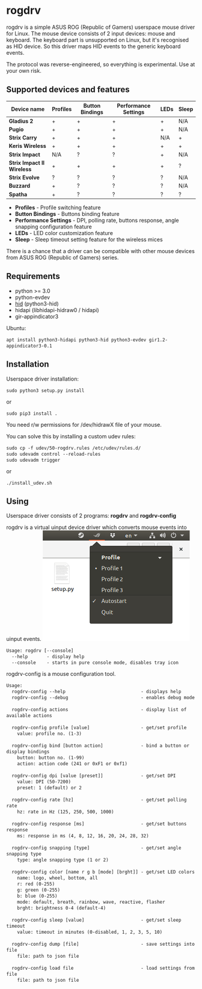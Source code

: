 rogdrv
======

rogdrv is a simple ASUS ROG (Republic of Gamers) userspace mouse driver for Linux.
The mouse device consists of 2 input devices: mouse and keyboard.
The keyboard part is unsupported on Linux, but it's recognised as HID device.
So this driver maps HID events to the generic keyboard events.

The protocol was reverse-engineered, so everything is experimental. Use at your own risk.

Supported devices and features
------------------------------

Device name                  | Profiles | Button Bindings | Performance Settings | LEDs | Sleep
-----------------------------|----------|-----------------|----------------------|------|-------
**Gladius 2**                | +        | +               | +                    | +    | N/A
**Pugio**                    | +        | +               | +                    | +    | N/A
**Strix Carry**              | +        | +               | +                    | N/A  | +
**Keris Wireless**           | +        | +               | +                    | +    | +
**Strix Impact**             | N/A      | ?               | ?                    | +    | N/A
**Strix Impact II Wireless** | +        | +               | +                    | +    | ?
**Strix Evolve**             | ?        | ?               | ?                    | ?    | N/A
**Buzzard**                  | +        | ?               | ?                    | ?    | N/A
**Spatha**                   | +        | ?               | ?                    | ?    | ?

* **Profiles** - Profile switching feature
* **Button Bindings** - Buttons binding feature
* **Performance Settings** - DPI, polling rate, buttons response, angle snapping configuration feature
* **LEDs** - LED color customization feature
* **Sleep** - Sleep timeout setting feature for the wireless mices

There is a chance that a driver can be compatible with other mouse devices
from ASUS ROG (Republic of Gamers) series.

Requirements
------------

* python >= 3.0
* python-evdev
* [hid](https://pypi.org/project/hid/) (python3-hid)
* hidapi (libhidapi-hidraw0 / hidapi)
* gir-appindicator3

Ubuntu:
```
apt install python3-hidapi python3-hid python3-evdev gir1.2-appindicator3-0.1
```

Installation
------------

Userspace driver installation:

```
sudo python3 setup.py install
```
or
```
sudo pip3 install .
```

You need r/w permissions for /dev/hidrawX file of your mouse.

You can solve this by installing a custom udev rules:

```
sudo cp -f udev/50-rogdrv.rules /etc/udev/rules.d/
sudo udevadm control --reload-rules
sudo udevadm trigger
```
or
```
./install_udev.sh
```

Using
-----

Userspace driver consists of 2 programs: **rogdrv** and **rogdrv-config**

rogdrv is a virtual uinput device driver which converts mouse events into uinput events.
![rogdrv](/screenshot.png)
```
Usage: rogdrv [--console]
  --help       - display help
  --console    - starts in pure console mode, disables tray icon
```

rogdrv-config is a mouse configuration tool.
```
Usage:
  rogdrv-config --help                            - displays help
  rogdrv-config --debug                           - enables debug mode

  rogdrv-config actions                           - display list of available actions

  rogdrv-config profile [value]                   - get/set profile
    value: profile no. (1-3)

  rogdrv-config bind [button action]              - bind a button or display bindings
    button: button no. (1-99)
    action: action code (241 or 0xF1 or 0xf1)

  rogdrv-config dpi [value [preset]]              - get/set DPI
    value: DPI (50-7200)
    preset: 1 (default) or 2

  rogdrv-config rate [hz]                         - get/set polling rate
    hz: rate in Hz (125, 250, 500, 1000)

  rogdrv-config response [ms]                     - get/set buttons response
    ms: response in ms (4, 8, 12, 16, 20, 24, 28, 32)

  rogdrv-config snapping [type]                   - get/set angle snapping type
    type: angle snapping type (1 or 2)

  rogdrv-config color [name r g b [mode] [brght]] - get/set LED colors
    name: logo, wheel, bottom, all
    r: red (0-255)
    g: green (0-255)
    b: blue (0-255)
    mode: default, breath, rainbow, wave, reactive, flasher
    brght: brightness 0-4 (default-4)

  rogdrv-config sleep [value]                     - get/set sleep timeout
    value: timeout in minutes (0-disabled, 1, 2, 3, 5, 10)

  rogdrv-config dump [file]                       - save settings into file
    file: path to json file

  rogdrv-config load file                         - load settings from file
    file: path to json file
```
